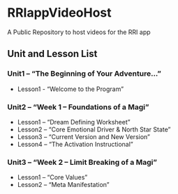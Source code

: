 # RRIappVideoHost
A Public Repository to host videos for the RRI app
## Unit and Lesson List
### Unit1 – “The Beginning of Your Adventure...”
-	Lesson1 - “Welcome to the Program”
### Unit2 – “Week 1 – Foundations of a Magi”
-	Lesson1 – “Dream Defining Worksheet”
-	Lesson2 – “Core Emotional Driver & North Star State”
-	Lesson3 – “Current Version and New Version”
-	Lesson4 – “The Activation Instructional”
### Unit3 – “Week 2 – Limit Breaking of a Magi”
-	Lesson1 – “Core Values”
-	Lesson2 – “Meta Manifestation”
